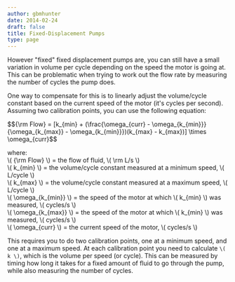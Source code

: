 ```yaml
---
author: gbmhunter
date: 2014-02-24
draft: false
title: Fixed-Displacement Pumps
type: page
---
```


However "fixed" fixed displacement pumps are, you can still have a small variation in volume per cycle depending on the speed the motor is going at. This can be problematic when trying to work out the flow rate by measuring the number of cycles the pump does.


One way to compensate for this is to linearly adjust the volume/cycle constant based on the current speed of the motor (it's cycles per second). Assuming two calibration points, you can use the following equation:

<div>
$${\rm Flow} = [k_{min} + (\frac{\omega_{curr} - \omega_{k_{min}}}{\omega_{k_{max}} - \omega_{k_{min}}})(k_{max} - k_{max})] \times \omega_{curr}$$
</div>

<p class="centered">
	where:<br>
	\( {\rm Flow} \) = the flow of fluid, \( \rm L/s \)<br>
	\( k_{min} \) = the volume/cycle constant measured at a minimum speed, \( L/cycle \)<br>
	\( k_{max} \) = the volume/cycle constant measured at a maximum speed, \( L/cycle \)<br>
	\( \omega_{k_{min}} \) = the speed of the motor at which \( k_{min} \) was measured, \( cycles/s \)<br>
	\( \omega_{k_{max}} \) = the speed of the motor at which \( k_{min} \) was measured, \( cycles/s \) <br>
	\( \omega_{curr} \) = the current speed of the motor, \( cycles/s \)<br>
</p>

This requires you to do two calibration points, one at a minimum speed, and one at a maximum speed. At each calibration point you need to calculate `\( k \)`, which is the volume per speed (or cycle). This can be measured by timing how long it takes for a fixed amount of fluid to go through the pump, while also measuring the number of cycles.
